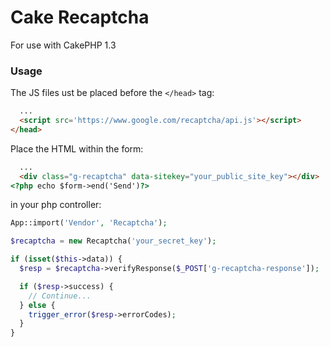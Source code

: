 # Cake Recaptcha

For use with CakePHP 1.3

### Usage

The JS files ust be placed before the `</head>` tag:

```html
  ...
  <script src='https://www.google.com/recaptcha/api.js'></script>
</head>
```

Place the HTML within the form:

```html
  ...
  <div class="g-recaptcha" data-sitekey="your_public_site_key"></div>
<?php echo $form->end('Send')?>
```

in your php controller:

```php
App::import('Vendor', 'Recaptcha');

$recaptcha = new Recaptcha('your_secret_key');

if (isset($this->data)) {
  $resp = $recaptcha->verifyResponse($_POST['g-recaptcha-response']);

  if ($resp->success) {
    // Continue...
  } else {
    trigger_error($resp->errorCodes);
  }
}
```